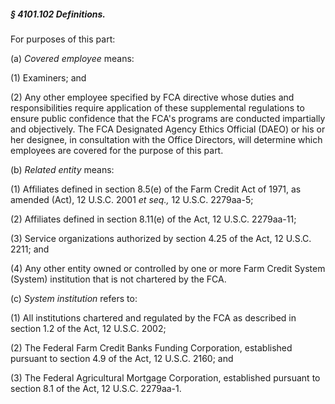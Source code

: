 ##### § 4101.102 Definitions. #####

For purposes of this part:

(a) *Covered employee* means:

(1) Examiners; and

(2) Any other employee specified by FCA directive whose duties and responsibilities require application of these supplemental regulations to ensure public confidence that the FCA's programs are conducted impartially and objectively. The FCA Designated Agency Ethics Official (DAEO) or his or her designee, in consultation with the Office Directors, will determine which employees are covered for the purpose of this part.

(b) *Related entity* means:

(1) Affiliates defined in section 8.5(e) of the Farm Credit Act of 1971, as amended (Act), 12 U.S.C. 2001 *et seq.,* 12 U.S.C. 2279aa-5;

(2) Affiliates defined in section 8.11(e) of the Act, 12 U.S.C. 2279aa-11;

(3) Service organizations authorized by section 4.25 of the Act, 12 U.S.C. 2211; and

(4) Any other entity owned or controlled by one or more Farm Credit System (System) institution that is not chartered by the FCA.

(c) *System institution* refers to:

(1) All institutions chartered and regulated by the FCA as described in section 1.2 of the Act, 12 U.S.C. 2002;

(2) The Federal Farm Credit Banks Funding Corporation, established pursuant to section 4.9 of the Act, 12 U.S.C. 2160; and

(3) The Federal Agricultural Mortgage Corporation, established pursuant to section 8.1 of the Act, 12 U.S.C. 2279aa-1.